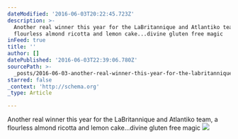 ```yaml
---
dateModified: '2016-06-03T20:22:45.723Z'
description: >-
  Another real winner this year for the LaBritannique and Atlantiko team, a
  flourless almond ricotta and lemon cake...divine gluten free magic
inFeed: true
title: ''
author: []
datePublished: '2016-06-03T22:39:06.780Z'
sourcePath: >-
  _posts/2016-06-03-another-real-winner-this-year-for-the-labritannique-and-atla.md
starred: false
_context: 'http://schema.org'
_type: Article

---
```

Another real winner this year for the LaBritannique and Atlantiko team, a flourless almond ricotta and lemon cake...divine gluten free magic
![](https://the-grid-user-content.s3-us-west-2.amazonaws.com/01e2955c-7e0f-43e9-9e06-dd1602b0567f.png)
